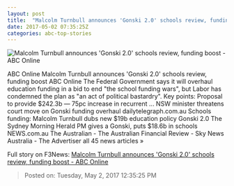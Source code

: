 ```yaml
---
layout: post
title:  "Malcolm Turnbull announces 'Gonski 2.0' schools review, funding boost - ABC Online"
date: 2017-05-02 07:35:25Z
categories: abc-top-stories
---
```


![Malcolm Turnbull announces 'Gonski 2.0' schools review, funding boost - ABC Online](http://www.abc.net.au/news/image/8490274-1x1-700x700.jpg)

ABC Online Malcolm Turnbull announces 'Gonski 2.0' schools review, funding boost ABC Online The Federal Government says it will overhaul education funding in a bid to end "the school funding wars", but Labor has condemned the plan as "an act of political bastardry". Key points: Proposal to provide $242.3b — 75pc increase in recurrent ... NSW minister threatens court move on Gonski funding overhaul dailytelegraph.com.au Schools funding: Malcolm Turnbull dubs new $19b education policy Gonski 2.0 The Sydney Morning Herald PM gives a Gonski, puts $18.6b in schools NEWS.com.au The Australian - The Australian Financial Review - Sky News Australia - The Advertiser all 45 news articles »


Full story on F3News: [Malcolm Turnbull announces 'Gonski 2.0' schools review, funding boost - ABC Online](http://www.f3nws.com/n/ykXQu)

> Posted on: Tuesday, May 2, 2017 12:35:25 PM
